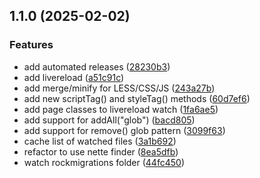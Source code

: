 ## 1.1.0 (2025-02-02)


### Features

* add automated releases ([28230b3](https://github.com/baumrock/RockDevTools/commit/28230b3456ea569d463a0467fc2b4b211ceca6aa))
* add livereload ([a51c91c](https://github.com/baumrock/RockDevTools/commit/a51c91c332692001b6da1b7027a3b6445afd15da))
* add merge/minify for LESS/CSS/JS ([243a27b](https://github.com/baumrock/RockDevTools/commit/243a27b31886ea9cde69667316c76daae414dda9))
* add new scriptTag() and styleTag() methods ([60d7ef6](https://github.com/baumrock/RockDevTools/commit/60d7ef6a9bad1aa31fc60752fc8d60e6fc77f73f))
* add page classes to livereload watch ([1fa6ae5](https://github.com/baumrock/RockDevTools/commit/1fa6ae5bd5bb44c1d821fd5783d32c221885d2b0))
* add support for addAll("glob") ([bacd805](https://github.com/baumrock/RockDevTools/commit/bacd8051f9a6054c3f47133ef6011f9107814c23))
* add support for remove() glob pattern ([3099f63](https://github.com/baumrock/RockDevTools/commit/3099f630023a155659f6ff668cd3847cc0b9b16c))
* cache list of watched files ([3a1b692](https://github.com/baumrock/RockDevTools/commit/3a1b6924da5c25c4f5a855b8db0afc5b79f64a01))
* refactor to use nette finder ([8ea5dfb](https://github.com/baumrock/RockDevTools/commit/8ea5dfbfdc3b6b296061c517422064b8b56bee4e))
* watch rockmigrations folder ([44fc450](https://github.com/baumrock/RockDevTools/commit/44fc45000bfdc5e832929ff079304d1fc3a29936))

